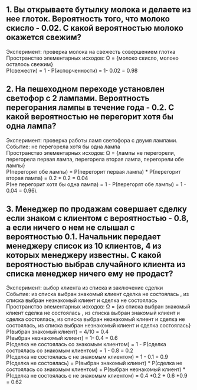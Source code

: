 ## 1. Вы открываете бутылку молока и делаете из нее глоток. Вероятность того, что молоко скисло - 0.02. С какой вероятностью молоко окажется свежим?
Эксперимент: проверка молока на свежесть совершением глотка\
Пространство элементарных исходов: Ω = {молоко скисло, молоко осталось свежим}\
P(свежести) = 1 - P(испорченности) = 1- 0.02 = 0.98
## 2. На пешеходном переходе установлен светофор с 2 лампами. Вероятность перегорания лампы в течение года - 0.2. С какой вероятностью не перегорит хотя бы одна лампа?
Эксперимент: проверка работы ламп светофора с двумя лампами.\
Событие: не перегорела хотя бы одна лампа\
Пространство элементарных исходов: Ω = {лампы не перегорели, перегорела первая лампа, перегорела вторая лампа, перегорели обе лампы}\
P(перегорят обе лампы) = P(перегорит первая лампа) * P(перегорит вторая лампа) = 0.2 * 0.2 = 0.04\
P(не перегорит хотя бы одна лампа) = 1 - P(перегорят обе лампы) = 1 - 0.04 = 0.96\
## 3. Менеджер по продажам совершает сделку если знаком с клиентом с вероятностью - 0.8, а если ничего о нем не слышал с вероятностью 0.1. Начальник передает менеджеру список из 10 клиентов, 4 из которых менеджеру известны. С какой вероятностью выбрав случайного клиента из списка менеджер ничего ему не продаст?
Эксперимент: выбор клиента из списка и заключение сделки\
Событие: из списка выбран знакомый клиент сделка не состоялась , из списка выбран незнакомый клиент и сделка не состоялась\
Пространство элементарных исходов: Ω = {из списка выбран знакомый клиент сделка не состоялась , из списка выбран знакомый клиент и сделка состоялась, из списка выбран незнакомый клиент и сделка не состоялась, из списка выбран незнакомый клиент и сделка состоялась}\
P(выбран знакомый клиент) = 4/10 = 0.4\
P(выбран незнакомый клиент) = 1- 0.4 = 0.6\
P(сделка не состоялась со знакомым клиентом) = 1 - P(сделка состоялась со знакомым клиентом) = 1 - 0.8 = 0.2\
P(сделка не состоялась с не знакомым клиентом) = 1 - 0.1 = 0.9\
P(сделка не состоялась) = P(выбран знакомый клиент) * P(сделка не состоялась со знакомым клиентом) + P(выбран незнакомый клиент) * P(сделка не состоялась с не знакомым клиентом) = 0.4 *0.2 + 0.6 *0.9 = 0.62
